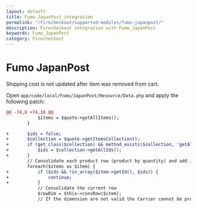 ```yaml
---
layout: default
title: Fumo JapanPost integration
permalink: "/firecheckout/supported-modules/fumo-japanpost/"
description: Firecheckout integration with Fumo_JapanPost
keywords: Fumo_JapanPost
category: Firecheckout
---
```


# Fumo JapanPost

Shipping cost is not updated after item was removed from cart.

Open `app/code/local/Fumo/JapanPost/Resource/Data.php` and apply the following patch:

```diff
@@ -74,8 +74,16 @@
            $items = $quote->getAllItems();
        }

+       $ids = false;
+       $collection = $quote->getItemsCollection();
+       if (get_class($collection) && method_exists($collection, 'getAllIds')) {
+           $ids = $collection->getAllIds();
+       }
        // Consolidate each product row (product by quantity) and add it to the _rowsCont array
        foreach($items as $item) {
+           if ($ids && !in_array($item->getId(), $ids)) {
+               continue;
+           }
            // Consolidate the current row
            $rowDim = $this->consRow($item);
            // If the dimension are not valid the Carrier cannot be processed.

```
